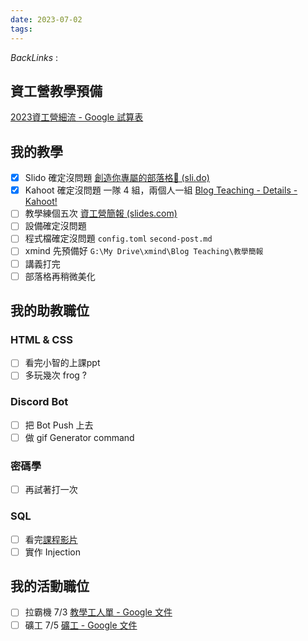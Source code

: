 ```yaml
---
date: 2023-07-02
tags: 
--- 
```

*BackLinks* : 

## 資工營教學預備
[2023資工營細流 - Google 試算表](https://docs.google.com/spreadsheets/d/1DmQ6ODAbrwxkFFpOU7WjtYVrLI-ywcqTujHL9SwZzoQ/edit#gid=919297110)

## 我的教學
- [x] Slido 確定沒問題
      [創造你專屬的部落格🥳 (sli.do)](https://admin.sli.do/event/bCY6mdMxAHph7yhWdJv15h/polls)
- [x] Kahoot 確定沒問題
      一隊 4 組，兩個人一組
      [Blog Teaching - Details - Kahoot!](https://create.kahoot.it/details/c1202aaf-90b8-4efc-b280-c7ab7720543e)
- [ ] 教學練個五次
      [資工營簡報 (slides.com)](https://slides.com/othsueh/deck-838e36)
- [ ] 設備確定沒問題
- [ ] 程式檔確定沒問題
      `config.toml`
      `second-post.md`
- [ ] xmind 先預備好
      `G:\My Drive\xmind\Blog Teaching\教學簡報`
- [ ] 講義打完
- [ ] 部落格再稍微美化
## 我的助教職位
### HTML & CSS
- [ ] 看完小智的上課ppt
- [ ] 多玩幾次 frog ?
### Discord Bot
- [ ] 把 Bot Push 上去
- [ ] 做 gif Generator command
### 密碼學
- [ ] 再試著打一次
### SQL
- [ ] 看完[課程影片](https://www.youtube.com/watch?v=LhmNE9VEJwQ&ab_channel=Maxx)
- [ ] 實作 Injection

## 我的活動職位
- [ ] 拉霸機 7/3 [教學工人單 - Google 文件](https://docs.google.com/document/d/1P_5W-k5Q8gtAHTX900_WUST4qd2C2wvn3m4Nlvpn4bg/edit)
- [ ] 礦工 7/5 [礦工 - Google 文件](https://docs.google.com/document/d/1qoCSaqH1Gd8mxzhPmJS3IN5spcze_hjr_70yLmh2nAc/edit)